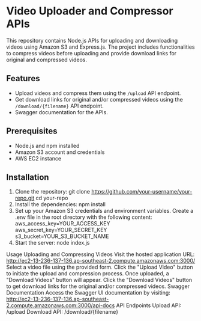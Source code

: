 # Video Uploader and Compressor APIs

This repository contains Node.js APIs for uploading and downloading videos using Amazon S3 and Express.js. The project includes functionalities to compress videos before uploading and provide download links for original and compressed videos.

## Features

- Upload videos and compress them using the `/upload` API endpoint.
- Get download links for original and/or compressed videos using the `/download/{filename}` API endpoint.
- Swagger documentation for the APIs.

## Prerequisites

- Node.js and npm installed
- Amazon S3 account and credentials
- AWS EC2 instance

## Installation

1. Clone the repository:
   git clone https://github.com/your-username/your-repo.git
   cd your-repo
2. Install the dependencies:
   npm install
3. Set up your Amazon S3 credentials and environment variables. Create a .env file in the root directory with the following content:
   aws_access_key=YOUR_ACCESS_KEY
   aws_secret_key=YOUR_SECRET_KEY
   s3_bucket=YOUR_S3_BUCKET_NAME
4. Start the server:
   node index.js

Usage
   Uploading and Compressing Videos
   Visit the hosted application URL: http://ec2-13-236-137-136.ap-southeast-2.compute.amazonaws.com:3000/
   Select a video file using the provided form.
   Click the "Upload Video" button to initiate the upload and compression process.
   Once uploaded, a "Download Videos" button will appear.
   Click the "Download Videos" button to get download links for the original and/or compressed videos.
Swagger Documentation
   Access the Swagger UI documentation by visiting: http://ec2-13-236-137-136.ap-southeast-2.compute.amazonaws.com:3000/api-docs
API Endpoints
   Upload API: /upload
   Download API: /download/{filename}

